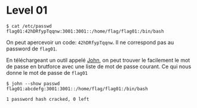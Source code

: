 # Level 01

```
$ cat /etc/passwd
flag01:42hDRfypTqqnw:3001:3001::/home/flag/flag01:/bin/bash
```
On peut apercevoir un code: `42hDRfypTqqnw`.
Il ne correspond pas au password de `flag01`.

En téléchargeant un outil appelé [John](https://github.com/openwall/john), on peut trouver le facilement le mot de passe en brutforce avec une liste de mot de passe courant.
Ce qui nous donne le mot de passe de `flag01`

```
$ john --show passwd
flag01:abcdefg:3001:3001::/home/flag/flag01:/bin/bash

1 password hash cracked, 0 left
```
